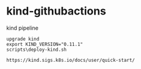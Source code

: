 # kind-githubactions
kind  pipeline 

~~~~
upgrade kind
export KIND_VERSION="0.11.1"
scripts\deploy-kind.sh

https://kind.sigs.k8s.io/docs/user/quick-start/
~~~~